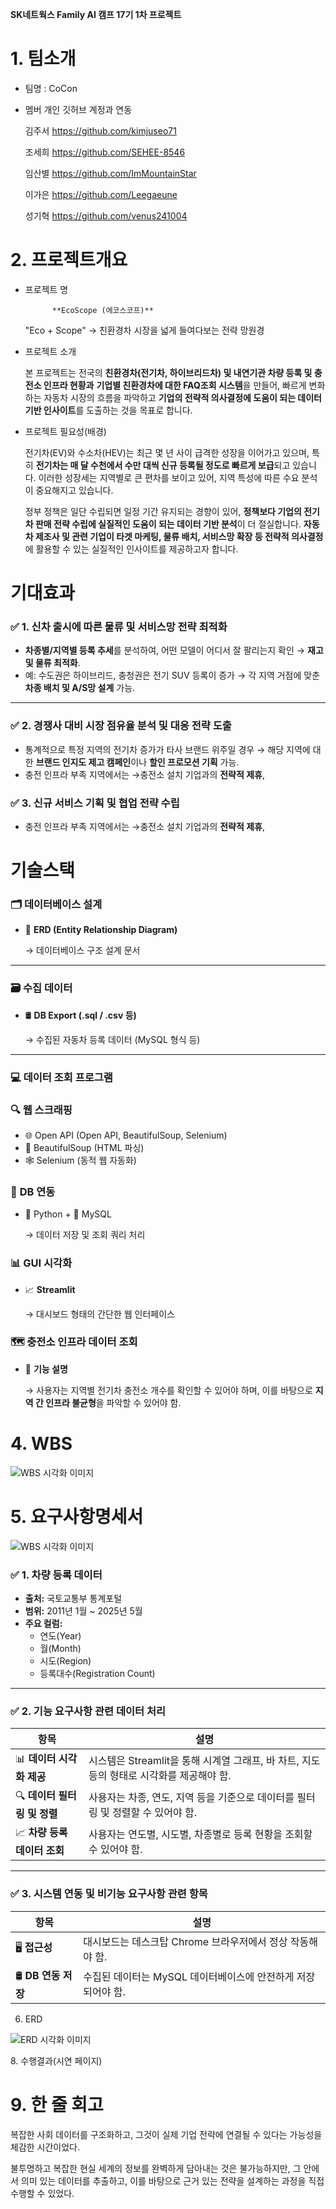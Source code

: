 **SK네트웍스 Family AI 캠프 17기 1차 프로젝트**

# 1. 팀소개

- 팀명 : CoCon
- 멤버 개인 깃허브 계정과 연동

    김주서 https://github.com/kimjuseo71

    조세희 https://github.com/SEHEE-8546

    임산별 https://github.com/ImMountainStar

    이가은 https://github.com/Leegaeune

    성기혁 https://github.com/venus241004


# 2. 프로젝트개요

- 프로젝트 명

            **EcoScope (에코스코프)**

    "Eco + Scope" → 친환경차 시장을 넓게 들여다보는 전략 망원경

- 프로젝트 소개

    본 프로젝트는 전국의 **친환경차(전기차, 하이브리드차) 및 내연기관 차량 등록 및 충전소 인프라 현황과** **기업별 친환경차에 대한 FAQ조회 시스템**을 만들어, 빠르게 변화하는 자동차 시장의 흐름을 파악하고 **기업의 전략적 의사결정에 도움이 되는 데이터 기반 인사이트**를 도출하는 것을 목표로 합니다.

- 프로젝트 필요성(배경)

    전기차(EV)와 수소차(HEV)는 최근 몇 년 사이 급격한 성장을 이어가고 있으며, 특히 **전기차는 매  달 수천에서 수만 대씩 신규 등록될 정도로 빠르게 보급**되고 있습니다. 이러한 성장세는 지역별로 큰 편차를 보이고 있어, 지역 특성에 따른 수요 분석이 중요해지고 있습니다.

    정부 정책은 일단 수립되면 일정 기간 유지되는 경향이 있어, **정책보다 기업의 전기차 판매 전략 수립에 실질적인 도움이 되는 데이터 기반 분석**이 더 절실합니다. **자동차 제조사 및 관련 기업이 타겟 마케팅, 물류 배치, 서비스망 확장 등 전략적 의사결정**에 활용할 수 있는 실질적인 인사이트를 제공하고자 합니다.


# 기대효과

### ✅ 1. 신차 출시에 따른 물류 및 서비스망 전략 최적화

- **차종별/지역별 등록 추세**를 분석하여, 어떤 모델이 어디서 잘 팔리는지 확인 → **재고 및 물류 최적화**.
- 예: 수도권은 하이브리드, 충청권은 전기 SUV 등록이 증가 → 각 지역 거점에 맞춘 **차종 배치 및 A/S망 설계** 가능.

---

### ✅ 2. **경쟁사 대비 시장 점유율 분석 및 대응 전략 도출**

- 통계적으로 특정 지역의 전기차 증가가 타사 브랜드 위주일 경우 → 해당 지역에 대한 **브랜드 인지도 제고 캠페인**이나 **할인 프로모션 기획** 가능.
- 충전 인프라 부족 지역에서는 →충전소 설치 기업과의 **전략적 제휴**,

### ✅ 3. **신규 서비스 기획 및 협업 전략 수립**

- 충전 인프라 부족 지역에서는 →충전소 설치 기업과의 **전략적 제휴**,

# 기술스택

### 🗂️ **데이터베이스 설계**

- 📄 **ERD (Entity Relationship Diagram)**

    → 데이터베이스 구조 설계 문서


---

### 🗃️ **수집 데이터**

- 🛢️ **DB Export (.sql / .csv 등)**

    → 수집된 자동차 등록 데이터 (MySQL 형식 등)


---

### 💻 **데이터 조회 프로그램**

### 🔍 **웹 스크래핑**

- 🌐 Open API (Open API, BeautifulSoup, Selenium)
- 🧽 BeautifulSoup (HTML 파싱)
- 🕸️ Selenium (동적 웹 자동화)

### 🧩 **DB 연동**

- 🐍 Python + 🐬 MySQL

    → 데이터 저장 및 조회 쿼리 처리


### 📊 **GUI 시각화**

- 📈 **Streamlit**

    → 대시보드 형태의 간단한 웹 인터페이스


### 🗺️ **충전소 인프라 데이터 조회**

- 📌 **기능 설명**

    → 사용자는 지역별 전기차 충전소 개수를 확인할 수 있어야 하며, 이를 바탕으로 **지역 간 인프라 불균형**을 파악할 수 있어야 함.


# 4. WBS
![WBS 시각화 이미지](image/wbs_cocon.png)

# 5. 요구사항명세서

![WBS 시각화 이미지](image/req_cocon.png)

### ✅ **1. 차량 등록 데이터**

- **출처:** 국토교통부 통계포털
- **범위:** 2011년 1월 ~ 2025년 5월
- **주요 컬럼:**
    - 연도(Year)
    - 월(Month)
    - 시도(Region)
    - 등록대수(Registration Count)

---

### ✅ **2. 기능 요구사항 관련 데이터 처리**

| 항목 | 설명 |
| --- | --- |
| 📊 **데이터 시각화 제공** | 시스템은 Streamlit을 통해 시계열 그래프, 바 차트, 지도 등의 형태로 시각화를 제공해야 함. |
| 🔍 **데이터 필터링 및 정렬** | 사용자는 차종, 연도, 지역 등을 기준으로 데이터를 필터링 및 정렬할 수 있어야 함. |
| 📈 **차량 등록 데이터 조회** | 사용자는 연도별, 시도별, 차종별로 등록 현황을 조회할 수 있어야 함. |

---

### ✅ **3. 시스템 연동 및 비기능 요구사항 관련 항목**

| 항목 | 설명 |
| --- | --- |
| 🖥️ **접근성** | 대시보드는 데스크탑 Chrome 브라우저에서 정상 작동해야 함. |
| 🛢️ **DB 연동 저장** | 수집된 데이터는 MySQL 데이터베이스에 안전하게 저장되어야 함. |


6. ERD

![ERD 시각화 이미지](image/erd_cocon.png)



8. 수행결과(시연 페이지)

# 9. 한 줄 회고

복잡한 사회 데이터를 구조화하고, 그것이 실제 기업 전략에 연결될 수 있다는 가능성을 체감한 시간이었다.

불투명하고 복잡한 현실 세계의 정보를 완벽하게 담아내는 것은 불가능하지만, 그 안에서 의미 있는 데이터를 추출하고, 이를 바탕으로 근거 있는 전략을 설계하는 과정을 직접 수행할 수 있었다.
